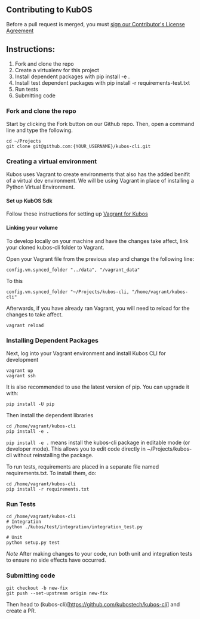 Contributing to KubOS
---

Before a pull request is merged, you must [sign our Contributor's License Agreement](https://www.clahub.com/agreements/openkosmosorg/KubOS)

## Instructions:
  1. Fork and clone the repo
  2. Create a virtualenv for this project
  3. Install dependent packages with pip install -e .
  4. Install test dependent packages with pip install -r requirements-test.txt
  5. Run tests
  6. Submitting code

### Fork and clone the repo

Start by clicking the Fork button on our Github repo. Then, open a command line and type
the following.

```
cd ~/Projects
git clone git@github.com:{YOUR_USERNAME}/kubos-cli.git
```

### Creating a virtual environment

Kubos uses Vagrant to create environments that also has the added benifit of a virtual dev environment. We will be using Vagrant in place of installing a Python Virtual Environment.

#### Set up KubOS Sdk
Follow these instructions for setting up [Vagrant for Kubos](http://docs.kubos.co/0.2.2/md_docs_sdk-installing.html)

#### Linking your volume
To develop locally on your machine and have the changes take affect, link your cloned kubos-cli folder to Vagrant.

Open your Vagrant file from the previous step and change the following line:
```
config.vm.synced_folder "../data", "/vagrant_data"
```
To this
```
config.vm.synced_folder "~/Projects/kubos-cli, "/home/vagrant/kubos-cli"
```
Afterwards, if you have already ran Vagrant, you will need to reload for the changes to take affect.
```
vagrant reload
```

### Installing Dependent Packages
Next, log into your Vagrant environment and install Kubos CLI for development
```
vagrant up
vagrant ssh
```
It is also recommended to use the latest version of pip. You can upgrade it with:
```
pip install -U pip
```

Then install the dependent libraries
```
cd /home/vagrant/kubos-cli
pip install -e .
```
`pip install -e .` means install the kubos-cli package in editable mode (or developer mode). This allows you to edit code directly in ~/Projects/kubos-cli without reinstalling the package.

To run tests, requirements are placed in a separate file named requirements.txt. To install them, do:
```
cd /home/vagrant/kubos-cli
pip install -r requirements.txt
```
### Run Tests

```
cd /home/vagrant/kubos-cli
# Integration
python ./kubos/test/integration/integration_test.py

# Unit
python setup.py test
```

*Note* After making changes to your code, run both unit and integration tests to ensure no
side effects have occurred.

### Submitting code

```
git checkout -b new-fix
git push --set-upstream origin new-fix
```

Then head to (kubos-cli)[https://github.com/kubostech/kubos-cli] and create a PR.
